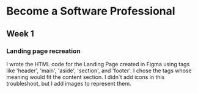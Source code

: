 # Become a Software Professional
## Week 1
### Landing page recreation
I wrote the HTML code for the Landing Page created in Figma using tags like 'header', 'main', 'aside', 'section', and 'footer'. I chose the tags whose meaning would fit the content section.
I didn´t add icons in this troubleshoot, but I add images to represent them.